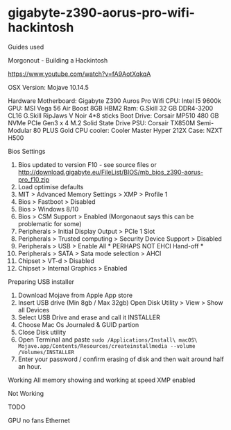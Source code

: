 # gigabyte-z390-aorus-pro-wifi-hackintosh

Guides used

Morgonout - Building a Hackintosh

https://www.youtube.com/watch?v=fA9AotXqkqA

OSX Version: Mojave 10.14.5


Hardware
Motherboard: Gigabyte Z390 Auros Pro Wifi
CPU: Intel I5 9600k
GPU: MSI Vega 56 Air Boost 8GB HBM2
Ram: G.Skill 32 GB DDR4-3200 CL16 G.Skill RipJaws V Noir 4*8 sticks
Boot Drive: Corsair MP510 480 GB NVMe PCIe Gen3 x 4 M.2 Solid State Drive
PSU: Corsair TX850M  Semi-Modular 80 PLUS Gold
CPU cooler: Cooler Master Hyper 212X
Case: NZXT H500

Bios Settings

1. Bios updated to version F10 - see source files or http://download.gigabyte.eu/FileList/BIOS/mb_bios_z390-aorus-pro_f10.zip
2. Load optimise defaults
3. MIT > Advanced Memory Settings > XMP > Profile 1
4. Bios > Fastboot > Disabled 
5. Bios > Windows 8/10
6. Bios > CSM Support > Enabled (Morgonaout says this can be problematic for some)
7. Peripherals > Initial Display Output > PCIe 1 Slot 
8. Peripherals > Trusted computing > Security Device Support > Disabled
9. Peripherals > USB > Enable All * PERHAPS NOT EHCI Hand-off *
10. Peripherals > SATA > Sata mode selection > AHCI
11. Chipset > VT-d > Disabled
12. Chipset > Internal Graphics > Enabled



Preparing USB installer
1. Download Mojave from Apple App store
2. Insert USB drive (Min 8gb / Max 32gb) Open Disk Utility > View > Show all Devices
3. Select USB Drive and erase and call it INSTALLER  
4. Choose Mac Os Journaled & GUID partion
5. Close Disk utility
6. Open Terminal and paste
```sudo /Applications/Install\ macOS\ Mojave.app/Contents/Resources/createinstallmedia --volume /Volumes/INSTALLER```
7. Enter your password / confirm erasing of disk and then wait around half an hour.








Working
All memory showing and working at speed XMP enabled

Not Working

TODO

GPU no fans
Ethernet
